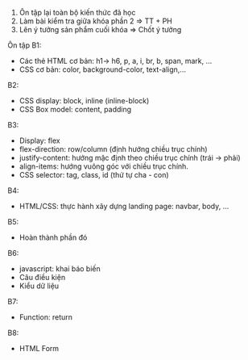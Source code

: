 1. Ôn tập lại toàn bộ kiến thức đã học
2. Làm bài kiểm tra giữa khóa phần 2 => TT + PH
3. Lên ý tưởng sản phẩm cuối khóa => Chốt ý tưởng

Ôn tập
B1:

- Các thẻ HTML cơ bản: h1-> h6, p, a, i, br, b, span, mark, ...
- CSS cơ bản: color, background-color, text-align,...

B2:

- CSS display: block, inline (inline-block)
- CSS Box model: content, padding

B3:

- Display: flex
- flex-direction: row/column (định hướng chiều trục chính)
- justify-content: hướng mặc định theo chiều trục chính (trái -> phải)
- align-items: hướng vuông góc với chiều trục chính.
- CSS selector: tag, class, id (thứ tự cha - con)

B4:

- HTML/CSS: thực hành xây dựng landing page: navbar, body, ...

B5:

- Hoàn thành phần đó

B6:

- javascript: khai báo biến
- Câu điều kiện
- Kiểu dữ liệu

B7:

- Function: return

B8:

- HTML Form
